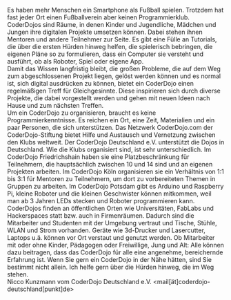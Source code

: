 Es haben mehr Menschen ein Smartphone als Fußball spielen. Trotzdem hat fast jeder Ort einen Fußballverein aber keinen Programmierklub.  
CoderDojos sind Räume, in denen Kinder und Jugendliche, Mädchen und Jungen ihre digitalen Projekte umsetzen können. Dabei stehen ihnen Mentoren und andere Teilnehmer zur Seite. Es gibt eine Fülle an Tutorials, die über die ersten Hürden hinweg helfen, die spielerisch bebringen, die eigenen Pläne so zu formulieren, dass ein Computer sie versteht und ausführt, ob als Roboter, Spiel oder eigene App.  
Damit das Wissen langfristig bleibt, die großen Probleme, die auf dem Weg zum abgeschlossenen Projekt liegen, gelöst werden können und es normal ist, sich digital ausdrücken zu können, bietet ein CoderDojo einen regelmäßigen Treff für Gleichgesinnte. Diese inspirieren sich durch diverse Projekte, die dabei vorgestellt werden und gehen mit neuen Ideen nach Hause und zum nächsten Treffen.  
Um ein CoderDojo zu organisieren, braucht es keine Programmierkenntnisse. Es reichen ein Ort, eine Zeit, Materialien und ein paar Personen, die sich unterstützen. Das Netzwerk CoderDojo.com der CoderDojo-Stiftung bietet Hilfe und Austausch und Vernetzung zwischen den Klubs weltweit. Der CoderDojo Deutschland e.V. unterstützt die Dojos in Deutschland.
Wie die Klubs organisiert sind, ist sehr unterschiedlich. Im CoderDojo Friedrichshain haben sie eine Platzbeschränkung für Teilnehmern, die hauptsächlich zwischen 10 und 14 sind und an eigenen Projekten arbeiten. Im CoderDojo Köln organisieren sie ein Verhältnis von 1:1 bis 3:1 für Mentoren zu Teilnehmern, um dort zu vorbereiteten Themen in Gruppen zu arbeiten. Im CoderDojo Potsdam gibt es Arduino und Raspberry Pi, kleine Roboter und die kleinen Geschwister können mitkommen, weil man ab 3 Jahren LEDs stecken und Roboter programmieren kann.  
CoderDojos finden an öffentlichen Orten wie Universitäten, FabLabs und Hackerspaces statt bzw. auch in Firmenräumen. Dadurch sind die Mitarbeiter und Studenten mit der Umgebung vertraut und Tische, Stühle, WLAN und Strom vorhanden. Geräte wie 3d-Drucker und Lasercutter, Laptops u.ä. können vor Ort verstaut und genutzt werden. 
Ob Mitarbeiter mit oder ohne Kinder, Pädagogen oder Freiwillige, Jung und Alt: Alle können dazu beitragen, dass das CoderDojo für alle eine angenehme, bereichernde Erfahrung ist. Wenn Sie gern ein CoderDojo in der Nähe hätten, sind Sie bestimmt nicht allein. Ich helfe gern über die Hürden hinweg, die im Weg stehen.  
Nicco Kunzmann vom CoderDojo Deutschland e.V. <mail[ät]coderdojo-deutschland[punkt]de>
